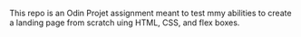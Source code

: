 This repo is an Odin Projet assignment meant to test mmy abilities to create a landing page from scratch uing HTML, CSS, and flex boxes.
